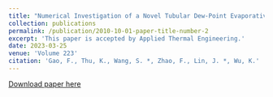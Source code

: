 ```yaml
---
title: "Numerical Investigation of a Novel Tubular Dew-Point Evaporative Cooler"
collection: publications
permalink: /publication/2010-10-01-paper-title-number-2
excerpt: 'This paper is accepted by Applied Thermal Engineering.'
date: 2023-03-25
venue: 'Volume 223'
citation: 'Gao, F., Thu, K., Wang, S. *, Zhao, F., Lin, J. *, Wu, K.'
---
```


[Download paper here](https://www.sciencedirect.com/science/article/pii/S1359431123000935?via%3Dihub)
